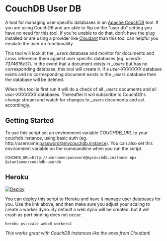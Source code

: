 # CouchDB User DB

A tool for managing user specific databases in an [Apache CouchDB](http://couchdb.apache.org) tool. If you are using CouchDB and are able to flip on the "user db" setting you have no need for this tool. If you're unable to do that, don't have the plug installed or are using a provider like [Cloudant](https://www.ibm.com/cloud/cloudant) than this tool can helpful you emulate the user db functionality.

This tool will look at the *_users* database and monitor for documents and cross reference them against user specific databases (eg. *userdb-7374616e31*). In the event that a document exists in *_users* but has no corresponding database, this tool will create it.  If a *user-XXXXXXX* database exists and no corresponding document exists in the *_users* database then the database will be deleted.

When this tool is first run it will do a check of all *_users* documents and all *user-XXXXXXX* databases.  Thereafter it will subscribe to CouchDB's change stream and watch for changes to *_users* documents and act accordingly.

## Getting Started

To use this script set an environment variable *COUCHDB_URL* to your couchdb instance, using basic auth (eg. http://username:password@mycouchdb.instance).  You can also set this environment variable on the commandline when you run the script.

```shell
COUCHDB_URL=http://username:password@mycouchdb.instance npx @stanlemon/couchdb-userdb 
```

## Heroku

[![Deploy](https://www.herokucdn.com/deploy/button.svg)](https://heroku.com/deploy)

You can deploy this script to Heroku and have it manage user databases for you. Use the link above, and then make sure you adjust your scaling to create a worker dyno. By default a web dyno will be created, but it will crash as port binding does not occur.

```shell
heroku ps:scale web=0 worker=1
```

_This works great with CouchDB instances like the ones from Cloudant!_
